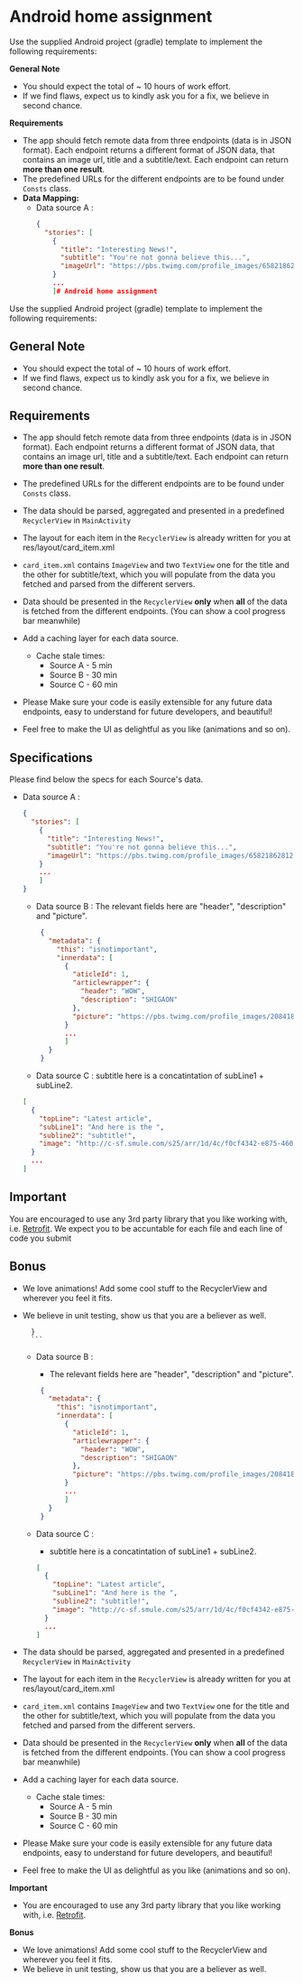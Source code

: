# Android home assignment

Use the supplied Android project (gradle) template to implement the following requirements: 

**General Note**
* You should expect the total of ~ 10 hours of work effort.    
* If we find flaws, expect us to kindly ask you for a fix, we believe in second chance.  

**Requirements**

* The app should fetch remote data from three endpoints (data is in JSON format).
Each endpoint returns a different format of JSON data, that contains an image url, title and a subtitle/text.
Each endpoint can return **more than one result**.
* The predefined URLs for the different endpoints are to be found under ```Consts``` class.
* **Data Mapping:**
    * Data source A : 
        ```json
        {
          "stories": [
            {
              "title": "Interesting News!",
              "subtitle": "You're not gonna believe this...",
              "imageUrl": "https://pbs.twimg.com/profile_images/658218628127588352/v0ZLUBrt.jpg"
            }
            ...
            ]# Android home assignment

Use the supplied Android project (gradle) template to implement the following requirements: 

## General Note
* You should expect the total of ~ 10 hours of work effort.    
* If we find flaws, expect us to kindly ask you for a fix, we believe in second chance.  

## Requirements

* The app should fetch remote data from three endpoints (data is in JSON format).
Each endpoint returns a different format of JSON data, that contains an image url, title and a subtitle/text.
Each endpoint can return **more than one result**.
* The predefined URLs for the different endpoints are to be found under ```Consts``` class.
* The data should be parsed, aggregated and presented in a predefined ```RecyclerView``` in ```MainActivity```
* The layout for each item in the ```RecyclerView``` is already written for you at res/layout/card_item.xml
* ```card_item.xml``` contains ```ImageView``` and two ```TextView``` one for the title and the other for subtitle/text, which you will populate from the data you fetched and parsed from the different servers.
* Data should be presented in the ```RecyclerView``` **only** when **all** of the data is fetched from the different endpoints.
  (You can show a cool progress bar meanwhile)
* Add a caching layer for each data source. 
  * Cache stale times:
      * Source A - 5 min
      * Source B - 30 min
      * Source C - 60 min  
  
* Please Make sure your code is easily extensible for any future data endpoints, easy to understand for future developers, and beautiful!
* Feel free to make the UI as delightful as you like (animations and so on).

## Specifications
Please find below the specs for each Source's data.
* Data source A : 
    ```json
    {
      "stories": [
        {
          "title": "Interesting News!",
          "subtitle": "You're not gonna believe this...",
          "imageUrl": "https://pbs.twimg.com/profile_images/658218628127588352/v0ZLUBrt.jpg"
        }
        ...
        ]
    }
    ```

    * Data source B : 
        The relevant fields here are "header", "description" and "picture".

        ```json
         {
           "metadata": {
             "this": "isnotimportant",
             "innerdata": [
               {
                 "aticleId": 1,
                 "articlewrapper": {
                   "header": "WOW",
                   "description": "SHIGAON"
                 },
                 "picture": "https://pbs.twimg.com/profile_images/2084187780/avib_400x400.jpg"
               }
               ...
               ]
           }
         }            
        ```
    
    * Data source C :
        subtitle here is a concatintation of subLine1 + subLine2.

    ```json
    [
      {
        "topLine": "Latest article",
        "subLine1": "And here is the ",
        "subline2": "subtitle!",
        "image": "http://c-sf.smule.com/s25/arr/1d/4c/f0cf4342-e875-4601-b47e-c74a8d021d8d.jpg"
      }
      ...
    ]
    ```

## Important
You are encouraged to use any 3rd party library that you like working with, i.e. [Retrofit](http://square.github.io/retrofit/).
We expect you to be accuntable for each file and each line of code you submit

## Bonus

* We love animations! Add some cool stuff to the RecyclerView and wherever you feel it fits.
* We believe in unit testing, show us that you are a believer as well.   
 

        }
        ```
    * Data source B : 
        * The relevant fields here are "header", "description" and "picture".
        ```json
         {
           "metadata": {
             "this": "isnotimportant",
             "innerdata": [
               {
                 "aticleId": 1,
                 "articlewrapper": {
                   "header": "WOW",
                   "description": "SHIGAON"
                 },
                 "picture": "https://pbs.twimg.com/profile_images/2084187780/avib_400x400.jpg"
               }
               ...
               ]
           }
         }            
        ```
    
    * Data source C :
         * subtitle here is a concatintation of subLine1 + subLine2.
     
        ```json
        [
          {
            "topLine": "Latest article",
            "subLine1": "And here is the ",
            "subline2": "subtitle!",
            "image": "http://c-sf.smule.com/s25/arr/1d/4c/f0cf4342-e875-4601-b47e-c74a8d021d8d.jpg"
          }
          ...
        ]
        ```
        
* The data should be parsed, aggregated and presented in a predefined ```RecyclerView``` in ```MainActivity```
* The layout for each item in the ```RecyclerView``` is already written for you at res/layout/card_item.xml
* ```card_item.xml``` contains ```ImageView``` and two ```TextView``` one for the title and the other for subtitle/text, which you will populate from the data you fetched and parsed from the different servers.
* Data should be presented in the ```RecyclerView``` **only** when **all** of the data is fetched from the different endpoints.
  (You can show a cool progress bar meanwhile)
* Add a caching layer for each data source. 
  * Cache stale times:
      * Source A - 5 min
      * Source B - 30 min
      * Source C - 60 min  
  
* Please Make sure your code is easily extensible for any future data endpoints, easy to understand for future developers, and beautiful!
* Feel free to make the UI as delightful as you like (animations and so on).

**Important**

   * You are encouraged to use any 3rd party library that you like working with, i.e. [Retrofit](http://square.github.io/retrofit/).

**Bonus**

* We love animations! Add some cool stuff to the RecyclerView and wherever you feel it fits.
* We believe in unit testing, show us that you are a believer as well.   
 
